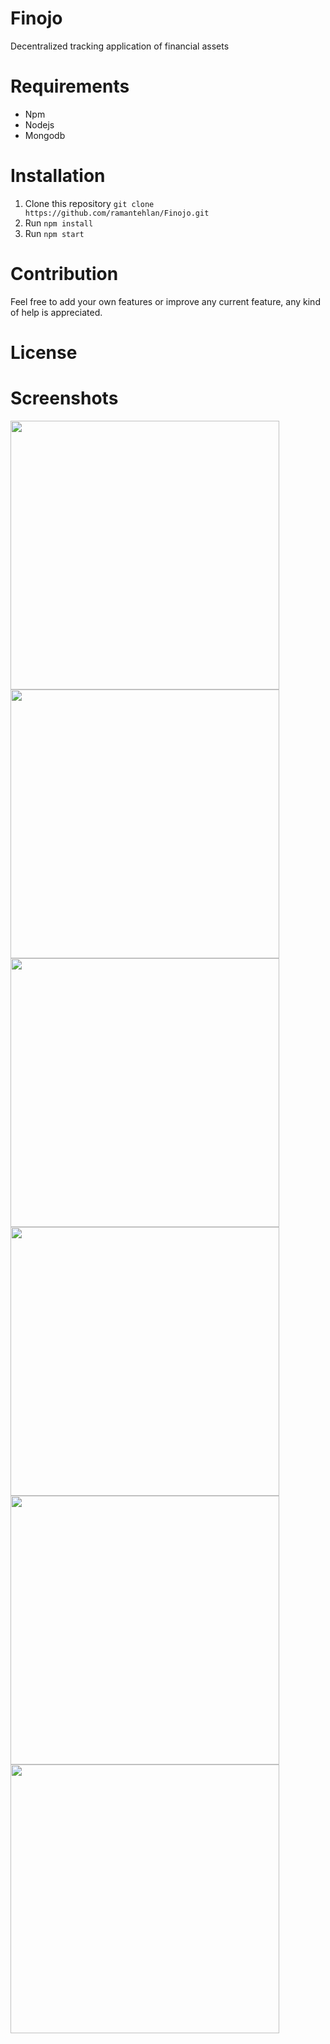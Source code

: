 # Finojo
Decentralized tracking application of financial assets

# Requirements

  - Npm
  - Nodejs
  - Mongodb

# Installation

1. Clone this repository `git clone https://github.com/ramantehlan/Finojo.git`
2. Run `npm install`
3. Run `npm start`

# Contribution

Feel free to add your own features or improve any current feature, any kind of help is appreciated.

# License

# Screenshots

<p >
<img src="https://ramantehlan.github.io/Finojo/public/images/screenshot_1.png" width="430px" />
<img src="https://ramantehlan.github.io/Finojo/public/images/screenshot_2.png" width="430px" />
<img src="https://ramantehlan.github.io/Finojo/public/images/screenshot_3.png" width="430px" />
<img src="https://ramantehlan.github.io/Finojo/public/images/screenshot_4.png" width="430px" />
<img src="https://ramantehlan.github.io/Finojo/public/images/screenshot_5.png" width="430px" />
<img src="https://ramantehlan.github.io/Finojo/public/images/screenshot_6.png" width="430px" />
</p>
